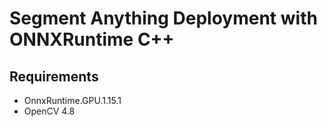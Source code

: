 # Segment Anything Deployment with ONNXRuntime C++

## Requirements

  + OnnxRuntime.GPU.1.15.1
  + OpenCV 4.8